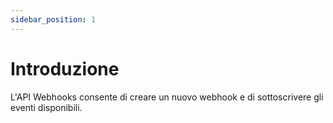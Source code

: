 ```yaml
---
sidebar_position: 1
---
```


# Introduzione

L'API Webhooks consente di creare un nuovo webhook e di sottoscrivere gli eventi disponibili.
